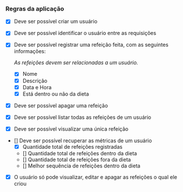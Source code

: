 ### Regras da aplicação

- [X] Deve ser possível criar um usuário
- [X] Deve ser possível identificar o usuário entre as requisições
- [X] Deve ser possível registrar uma refeição feita, com as seguintes informações:
    
    *As refeições devem ser relacionadas a um usuário.*
    
    - [X] Nome
    - [X] Descrição
    - [X] Data e Hora
    - [X] Está dentro ou não da dieta
- [X] Deve ser possível apagar uma refeição
- [x] Deve ser possível listar todas as refeições de um usuário
- [x] Deve ser possível visualizar uma única refeição
- [] Deve ser possível recuperar as métricas de um usuário
    - [x] Quantidade total de refeições registradas
    - [] Quantidade total de refeições dentro da dieta
    - [] Quantidade total de refeições fora da dieta
    - [] Melhor sequência de refeições dentro da dieta
- [x] O usuário só pode visualizar, editar e apagar as refeições o qual ele criou

###